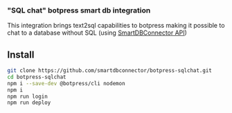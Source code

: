 ### "SQL chat" botpress smart db integration

This integration brings text2sql capabilities to botpress making it possible to chat to 
a database without SQL (using [SmartDBConnector API](https://smartdbconnector.com/api))
## Install

```bash
git clone https://github.com/smartdbconnector/botpress-sqlchat.git
cd botpress-sqlchat
npm i --save-dev @botpress/cli nodemon
npm i
npm run login 
npm run deploy
```


